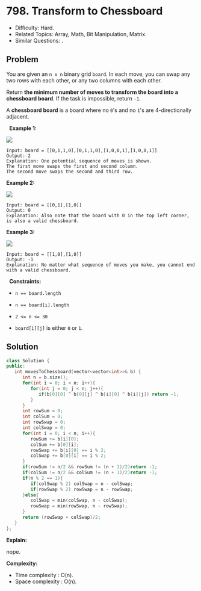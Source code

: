 # 798. Transform to Chessboard

- Difficulty: Hard.
- Related Topics: Array, Math, Bit Manipulation, Matrix.
- Similar Questions: .

## Problem

You are given an ```n x n``` binary grid ```board```. In each move, you can swap any two rows with each other, or any two columns with each other.

Return **the minimum number of moves to transform the board into a **chessboard board****. If the task is impossible, return ```-1```.

A **chessboard board** is a board where no ```0```'s and no ```1```'s are 4-directionally adjacent.

 
**Example 1:**

![](https://assets.leetcode.com/uploads/2021/06/29/chessboard1-grid.jpg)

```
Input: board = [[0,1,1,0],[0,1,1,0],[1,0,0,1],[1,0,0,1]]
Output: 2
Explanation: One potential sequence of moves is shown.
The first move swaps the first and second column.
The second move swaps the second and third row.
```

**Example 2:**

![](https://assets.leetcode.com/uploads/2021/06/29/chessboard2-grid.jpg)

```
Input: board = [[0,1],[1,0]]
Output: 0
Explanation: Also note that the board with 0 in the top left corner, is also a valid chessboard.
```

**Example 3:**

![](https://assets.leetcode.com/uploads/2021/06/29/chessboard3-grid.jpg)

```
Input: board = [[1,0],[1,0]]
Output: -1
Explanation: No matter what sequence of moves you make, you cannot end with a valid chessboard.
```

 
**Constraints:**


	
- ```n == board.length```
	
- ```n == board[i].length```
	
- ```2 <= n <= 30```
	
- ```board[i][j]``` is either ```0``` or ```1```.



## Solution

```C++
class Solution {
public:
   int movesToChessboard(vector<vector<int>>& b) {
      int n = b.size();
      for(int i = 0; i < n; i++){
         for(int j = 0; j < n; j++){
            if(b[0][0] ^ b[0][j] ^ b[i][0] ^ b[i][j]) return -1;
         }
      }
      int rowSum = 0;
      int colSum = 0;
      int rowSwap = 0;
      int colSwap = 0;
      for(int i = 0; i < n; i++){
         rowSum += b[i][0];
         colSum += b[0][i];
         rowSwap += b[i][0] == i % 2;
         colSwap += b[0][i] == i % 2;
      }
      if(rowSum != n/2 && rowSum != (n + 1)/2)return -1;
      if(colSum != n/2 && colSum != (n + 1)/2)return -1;
      if(n % 2 == 1){
         if(colSwap % 2) colSwap = n - colSwap;
         if(rowSwap % 2) rowSwap = n - rowSwap;
      }else{
         colSwap = min(colSwap, n - colSwap);
         rowSwap = min(rowSwap, n - rowSwap);
      }
      return (rowSwap + colSwap)/2;
   }
};
```

**Explain:**

nope.

**Complexity:**

* Time complexity : O(n).
* Space complexity : O(n).
